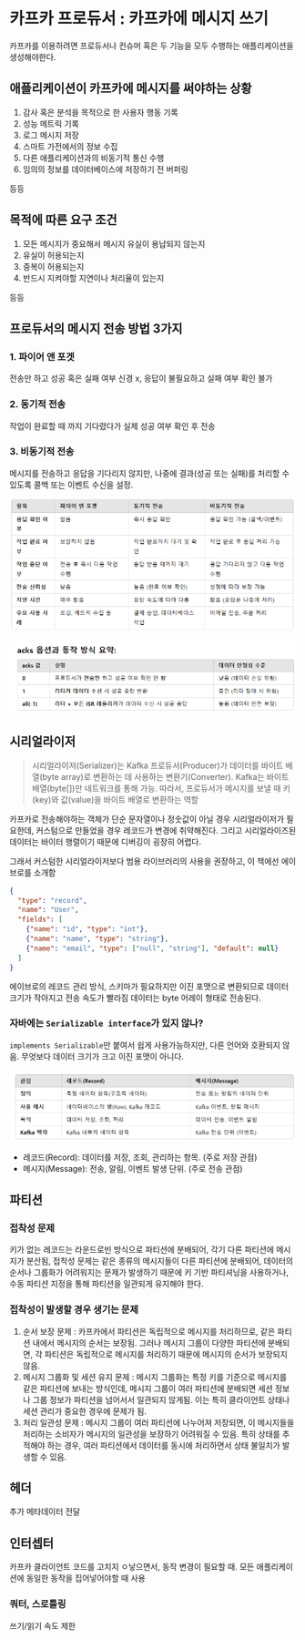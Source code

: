 # 카프카 프로듀서 : 카프카에 메시지 쓰기
카프카를 이용하려면 프로듀서나 컨슈머 혹은 두 기능을 모두 수행하는 애플리케이션을 생성해야한다.

## 애플리케이션이 카프카에 메시지를 써야하는 상황
1. 감사 혹은 분석을 목적으로 한 사용자 행동 기록
2. 성능 메트릭 기록
3. 로그 메시지 저장
4. 스마트 가전에서의 정보 수집
5. 다른 애플리케이션과의 비동기적 통신 수행
6. 임의의 정보를 데이터베이스에 저장하기 전 버퍼링

등등

## 목적에 따른 요구 조건
1. 모든 메시지가 중요해서 메시지 유실이 용납되지 않는지
2. 유실이 허용되는지
3. 중복이 허용되는지
4. 반드시 지켜야할 지연이나  처리율이 있는지

등등

## 프로듀서의 메시지 전송 방법 3가지
### 1. 파이어 앤 포겟
전송만 하고 성공 혹은 실패 여부 신경 x, 응답이 불필요하고 실패 여부 확인 불가
### 2. 동기적 전송
작업이 완료할 때 까지 기다렸다가 실제 성공 여부 확인 후 전송
### 3. 비동기적 전송
메시지를 전송하고 응답을 기다리지 않지만, 나중에 결과(성공 또는 실패)를 처리할 수 있도록 콜백 또는 이벤트 수신을 설정.

![img_3.png](image/img_3.png)

![img.png](image/img_3_1.png)

## 시리얼라이저
> 시리얼라이저(Serializer)는 Kafka 프로듀서(Producer)가 데이터를 바이트 배열(byte array)로 변환하는 데 사용하는 변환기(Converter). 
> Kafka는 바이트 배열(byte[])만 네트워크를 통해 가능. 따라서, 프로듀서가 메시지를 보낼 때 키(key)와 값(value)을 바이트 배열로 변환하는 역할

카프카로 전송해야하는 객체가 단순 문자열이나 정숫값이 아닐 경우 시리얼라이저가 필요한데, 
커스텀으로 만들었을 경우 레코드가 변경에 취약해진다. 
그리고 시리얼라이즈된 데이터는 바이터 행렬이기 때문에 디버깅이 굉장히 어렵다. 

그래서 커스텀한 시리얼라이저보다 범용 라이브러리의 사용을 권장하고, 이 책에선 에이브로를 소개함

```json
{
  "type": "record",
  "name": "User",
  "fields": [
    {"name": "id", "type": "int"},
    {"name": "name", "type": "string"},
    {"name": "email", "type": ["null", "string"], "default": null}
  ]
}
```
에이브로의 레코드 관리 방식, 스키마가 필요하지만 이진 포맷으로 변환되므로 데이터 크기가 작아지고 전송 속도가 빨라짐
데이터는 byte 어레이 형태로 전송된다.

### 자바에는 `Serializable interface`가 있지 않나?
`implements Serializable`만 붙여서 쉽게 사용가능하지만, 다른 언어와 호환되지 않음. 
무엇보다 데이터 크기가 크고 이진 포맷이 아니다.

![img.png](image/img_3_2.png)

- 레코드(Record): 데이터를 저장, 조회, 관리하는 항목. (주로 저장 관점)
- 메시지(Message): 전송, 알림, 이벤트 발생 단위. (주로 전송 관점)

## 파티션
### 접착성 문제 
키가 없는 레코드는 라운드로빈 방식으로 파티션에 분배되어, 각기 다른 파티션에 메시지가 분산됨, 접착성 문제는 같은 종류의 메시지들이 다른 파티션에 분배되어, 데이터의 순서나 그룹화가 어려워지는 문제가 발생하기 때문에 키 기반 파티셔닝을 사용하거나, 수동 파티션 지정을 통해 파티션을 일관되게 유지해야 한다.

### 접착성이 발생할 경우 생기는 문제
1. 순서 보장 문제 : 카프카에서 파티션은 독립적으로 메시지를 처리하므로, 같은 파티션 내에서 메시지의 순서는 보장됨. 그러나 메시지 그룹이 다양한 파티션에 분배되면, 각 파티션은 독립적으로 메시지를 처리하기 때문에 메시지의 순서가 보장되지 않음.
2. 메시지 그룹화 및 세션 유지 문제 : 메시지 그룹화는 특정 키를 기준으로 메시지를 같은 파티션에 보내는 방식인데, 메시지 그룹이 여러 파티션에 분배되면 세션 정보나 그룹 정보가 파티션을 넘어서서 일관되지 않게됨. 이는 특히 클라이언트 상태나 세션 관리가 중요한 경우에 문제가 됨.
3. 처리 일관성 문제 : 메시지 그룹이 여러 파티션에 나누어져 저장되면, 이 메시지들을 처리하는 소비자가 메시지의 일관성을 보장하기 어려워질 수 있음. 특히 상태를 추적해야 하는 경우, 여러 파티션에서 데이터를 동시에 처리하면서 상태 불일치가 발생할 수 있음.

## 헤더
추가 메타데이터 전달
## 인터셉터
카프카 클라이언트 코드를 고치지 ㅇ낳으면서, 동작 변경이 필요할 때. 모든 애플리케이션에 동일한 동작을 집어넣어야할 때 사용
### 쿼터, 스로틀링
쓰기/읽기 속도 제한
